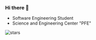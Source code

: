 ### Hi there 👋

<ul>
  <li>Software Engineering Student</li>
  <li>Science and Engineering Center "PFE"</li>
</ul>

![stars](https://img.shields.io/github/stars/aleksaracic?style=social)
